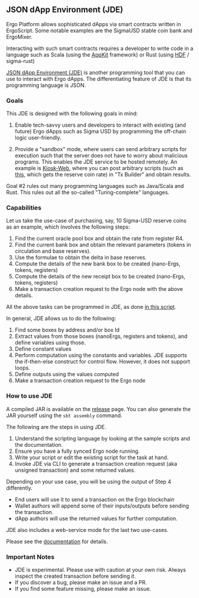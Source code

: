 ## JSON dApp Environment (JDE) 

Ergo Platform allows sophisticated dApps via smart contracts written in ErgoScript. Some notable examples are the SigmaUSD stable coin bank and ErgoMixer. 

Interacting with such smart contracts requires a developer to write code in a language such as Scala (using the [AppKit](/docs/dev/stack/appkit) framework) or Rust (using [HDF](headless.md) / sigma-rust)

[JSON dApp Environment (JDE)](https://github.com/ergoplatform/ergo-jde) is another programming tool that you can use to interact with Ergo dApps. The differentiating feature of JDE is that its programming language is JSON.

### Goals

This JDE is designed with the following goals in mind:

1. Enable tech-savvy users and developers to interact with existing (and future) Ergo dApps such as Sigma USD by programming the off-chain logic user-friendly. 
 
2. Provide a "sandbox" mode, where users can send arbitrary scripts for execution such that the server does not have to worry about malicious programs. This enables the JDE service to be hosted remotely. An example is [Kiosk-Web](https://kioskweb.org/session/#kiosk.Wallet.txBuilder), where you can post arbitrary scripts (such as [this](https://raw.githubusercontent.com/ergoplatform/ergo-jde/main/sample-scripts/getReserveCoinInfo.json), which gets the reserve coin rate) in "Tx Builder" and obtain results.

Goal #2 rules out many programming languages such as Java/Scala and Rust. This rules out all the so-called "Turing-complete" languages.

### Capabilities

Let us take the use-case of purchasing, say, 10 Sigma-USD reserve coins as an example, which involves the following steps: 

   1. Find the current oracle pool box and obtain the rate from register R4.
   2. Find the current bank box and obtain the relevant parameters (tokens in circulation and base reserves).
   3. Use the formulae to obtain the delta in base reserves. 
   4. Compute the details of the new bank box to be created (nano-Ergs, tokens, registers)
   5. Compute the details of the new receipt box to be created (nano-Ergs, tokens, registers)
   6. Make a transaction creation request to the Ergo node with the above details. 

All the above tasks can be programmed in JDE, as done [in this script](https://raw.githubusercontent.com/ergoplatform/ergo-jde/main/sample-scripts/mintReserveCoinAdvanced.json).  

In general, JDE allows us to do the following:

1. Find some boxes by address and/or box Id
2. Extract values from those boxes (nanoErgs, registers and tokens), and define variables using those.
3. Define constant values
4. Perform computation using the constants and variables. JDE supports the if-then-else construct for control flow. However, it does not support loops. 
5. Define outputs using the values computed
6. Make a transaction creation request to the Ergo node

### How to use JDE

A compiled JAR is available on the [release](https://github.com/ergoplatform/ergo-jde/releases) page. You can also generate the JAR yourself using the `sbt assembly` command. 

The following are the steps in using JDE. 

1. Understand the scripting language by looking at the sample scripts and the documentation.
2. Ensure you have a fully synced Ergo node running.
3. Write your script or edit the existing script for the task at hand.
4. Invoke JDE via CLI to generate a transaction creation request (aka unsigned transaction) and some returned values.

Depending on your use case, you will be using the output of Step 4 differently.

- End users will use it to send a transaction on the Ergo blockchain
- Wallet authors will append some of their inputs/outputs before sending the transaction.
- dApp authors will use the returned values for further computation.

JDE also includes a web-service mode for the last two use-cases. 

Please see the [documentation](https://github.com/ergoplatform/ergo-jde/blob/main/readme.md) for details. 

### Important Notes
- JDE is experimental. Please use with caution at your own risk. Always inspect the created transaction before sending it. 
- If you discover a bug, please make an issue and a PR. 
- If you find some feature missing, please make an issue.
